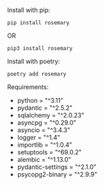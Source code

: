 Install with pip:

`pip install rosemary`

OR

`pip3 install rosemary`

Install with poetry:

`poetry add rosemary`


Requirements:
* python = "^3.11"
* pydantic = "^2.5.2"
* sqlalchemy = "^2.0.23"
* asyncpg = "^0.29.0"
* asyncio = "^3.4.3"
* logger = "^1.4"
* importlib = "^1.0.4"
* setuptools = "^69.0.2"
* alembic = "^1.13.0"
* pydantic-settings = "^2.1.0"
* psycopg2-binary = "^2.9.9"